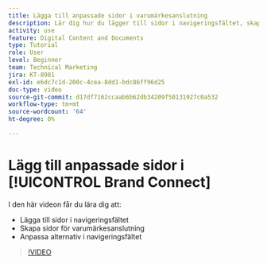 ```yaml
---
title: Lägga till anpassade sidor i varumärkesanslutning
description: Lär dig hur du lägger till sidor i navigeringsfältet, skapar anpassade sidor och anpassar alternativ i navigeringsfältet i Brand Connect för [!UICONTROL Workfront DAM].
activity: use
feature: Digital Content and Documents
type: Tutorial
role: User
level: Beginner
team: Technical Marketing
jira: KT-8981
exl-id: e6dc7c1d-200c-4cea-8dd1-bdc86ff96d25
doc-type: video
source-git-commit: d17df7162ccaab6b62db34209f50131927c0a532
workflow-type: tm+mt
source-wordcount: '64'
ht-degree: 0%

---
```


# Lägg till anpassade sidor i [!UICONTROL Brand Connect]

I den här videon får du lära dig att:

* Lägga till sidor i navigeringsfältet
* Skapa sidor för varumärkesanslutning
* Anpassa alternativ i navigeringsfältet

>[!VIDEO](https://video.tv.adobe.com/v/335243/?quality=12&learn=on&enablevpops)

